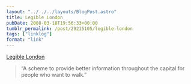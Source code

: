 ```yaml
---
layout: "../../../layouts/BlogPost.astro"
title: Legible London
pubDate: 2008-03-18T19:56:33+00:00
tumblr_permalink: /post/29215105/legible-london
tags: ["linklog"]
format: "link"
---
```


[Legible London][1]

> &ldquo;A scheme to provide better information throughout the capital for people who want to walk.&rdquo;

[1]: http://www.legiblelondon.info/wp01/index.php
